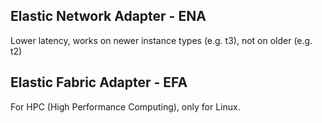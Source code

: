 ## Elastic Network Adapter - ENA

Lower latency, works on newer instance types (e.g. t3), not on older (e.g. t2)

## Elastic Fabric Adapter - EFA

For HPC (High Performance Computing), only for Linux.
